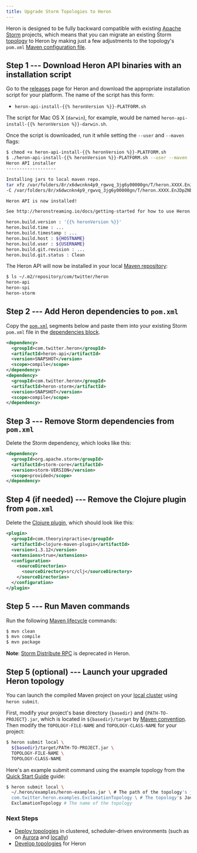 ```yaml
---
title: Upgrade Storm Topologies to Heron
---
```


Heron is designed to be fully backward compatible with existing [Apache
Storm](http://storm.apache.org/index.html) projects, which means that you can
migrate an existing Storm [topology](../concepts/topologies) to Heron by making
just a few adjustments to the topology's `pom.xml` [Maven configuration
file](https://maven.apache.org/pom.html).

## Step 1 --- Download Heron API binaries with an installation script

Go to the [releases](https://github.com/twitter/heron/releases) page for Heron
and download the appropriate installation script for your platform. The name of
the script has this form:

* `heron-api-install-{{% heronVersion %}}-PLATFORM.sh`

The script for Mac OS X (`darwin`), for example, would be named
`heron-api-install-{{% heronVersion %}}-darwin.sh`.

Once the script is downloaded, run it while setting the `--user` and
`--maven` flags:

```bash
$ chmod +x heron-api-install-{{% heronVersion %}}-PLATFORM.sh
$ ./heron-api-install-{{% heronVersion %}}-PLATFORM.sh --user --maven
Heron API installer
-------------------

Installing jars to local maven repo.
tar xfz /var/folders/8r/x6dwcnkn4p9_rgwvq_3jg6y00000gn/T/heron.XXXX.EnJDpZNb/heron-api.tar.gz
-C /var/folders/8r/x6dwcnkn4p9_rgwvq_3jg6y00000gn/T/heron.XXXX.EnJDpZNb

Heron API is now installed!

See http://heronstreaming.io/docs/getting-started for how to use Heron.

heron.build.version : '{{% heronVersion %}}'
heron.build.time : ...
heron.build.timestamp : ...
heron.build.host : ${HOSTNAME}
heron.build.user : ${USERNAME}
heron.build.git.revision : ...
heron.build.git.status : Clean
```

The Heron API will now be installed in your local [Maven
repository](https://maven.apache.org/settings.html):

```bash
$ ls ~/.m2/repository/com/twitter/heron
heron-api
heron-spi
heron-storm
```

## Step 2 --- Add Heron dependencies to  `pom.xml`

Copy the [`pom.xml`](https://maven.apache.org/pom.html) segments below and paste
them into your existing Storm `pom.xml` file in the [dependencies
block](https://maven.apache.org/pom.html#Dependencies).

```xml
<dependency>
  <groupId>com.twitter.heron</groupId>
  <artifactId>heron-api</artifactId>
  <version>SNAPSHOT</version>
  <scope>compile</scope>
</dependency>
<dependency>
  <groupId>com.twitter.heron</groupId>
  <artifactId>heron-storm</artifactId>
  <version>SNAPSHOT</version>
  <scope>compile</scope>
</dependency>
```

## Step 3 --- Remove Storm dependencies from `pom.xml`

Delete the Storm dependency, which looks like this:

```xml
<dependency>
  <groupId>org.apache.storm</groupId>
  <artifactId>storm-core</artifactId>
  <version>storm-VERSION</version>
  <scope>provided</scope>
</dependency>
```

## Step 4 (if needed) --- Remove the Clojure plugin from `pom.xml`

Delete the [Clojure plugin](https://maven.apache.org/pom.html#Plugins), which
should look like this:

```xml
<plugin>
  <groupId>com.theoryinpractise</groupId>
  <artifactId>clojure-maven-plugin</artifactId>
  <version>1.3.12</version>
  <extensions>true</extensions>
  <configuration>
    <sourceDirectories>
      <sourceDirectory>src/clj</sourceDirectory>
    </sourceDirectories>
  </configuration>
</plugin>
```

## Step 5 --- Run Maven commands

Run the following [Maven lifecycle](https://maven.apache.org/run.html) commands:

```bash
$ mvn clean
$ mvn compile
$ mvn package
```

**Note**: [Storm Distribute
RPC](http://storm.apache.org/releases/0.10.0/Distributed-RPC.html) is deprecated
in Heron.

## Step 5 (optional) --- Launch your upgraded Heron topology

You can launch the compiled Maven project on your [local
cluster](../operators/deployment/schedulers/local) using `heron submit`.

First, modify your project's base directory `{basedir}` and
`{PATH-TO-PROJECT}.jar`, which is located in `${basedir}/target` by [Maven
convention](https://maven.apache.org/guides/getting-started/). Then modify the
`TOPOLOGY-FILE-NAME` and `TOPOLOGY-CLASS-NAME` for your project:

```bash
$ heron submit local \
  ${basedir}/target/PATH-TO-PROJECT.jar \
  TOPOLOGY-FILE-NAME \
  TOPOLOGY-CLASS-NAME
```

Here's an example submit command using the example topology from the [Quick
Start Guide](../getting-started) guide:

```bash
$ heron submit local \
  ~/.heron/examples/heron-examples.jar \ # The path of the topology's jar file
  com.twitter.heron.examples.ExclamationTopology \ # The topology's Java class
  ExclamationTopology # The name of the topology
```

### Next Steps

* [Deploy topologies](../operators/deployment) in clustered, scheduler-driven
  environments (such as on [Aurora](../operators/deployment/schedulers/aurora)
  and
  [locally](../operators/deployment/schedulers/local))
* [Develop topologies](../concepts/architecture) for Heron

